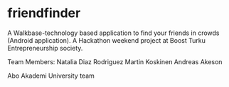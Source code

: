 # friendfinder
A Walkbase-technology based application to find your friends in crowds (Android application). 
A Hackathon weekend project at Boost Turku Entrepreneurship society.

Team Members:
Natalia Diaz Rodriguez
Martin Koskinen
Andreas Akeson

Abo Akademi University team
